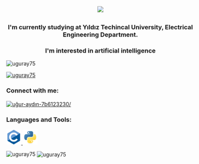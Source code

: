 <h1 align="center">
  <a href="https://git.io/typing-svg">
    <img src="https://readme-typing-svg.herokuapp.com/?lines=Hello!;I+am+Uğur.&center=true&size=25">
  </a>
</h1>

<h3 align="center">I'm currently studying at Yıldız Techincal University, Electrical Engineering Department.</h3>
<h3 align="center">I'm interested in artificial intelligence </h3>

<p align="left"> <img src="https://komarev.com/ghpvc/?username=uguray75&label=Profile%20views&color=0e75b6&style=flat" alt="uguray75" /> </p>

<p align="left"> <a href="https://github.com/ryo-ma/github-profile-trophy"><img src="https://github-profile-trophy.vercel.app/?username=uguray75" alt="uguray75" /></a> </p>

<h3 align="left">Connect with me:</h3>
<p align="left">
<a href="https://linkedin.com/in/uğur-aydın/" target="blank"><img align="center" src="https://raw.githubusercontent.com/rahuldkjain/github-profile-readme-generator/master/src/images/icons/Social/linked-in-alt.svg" alt="uğur-aydın-7b6123230/" height="30" width="40" /></a>
</p>

<h3 align="left">Languages and Tools:</h3>
<p align="left"> <a href="https://www.cprogramming.com/" target="_blank" rel="noreferrer"> <img src="https://raw.githubusercontent.com/devicons/devicon/master/icons/c/c-original.svg" alt="c" width="40" height="40"/> </a> <a href="https://www.python.org" target="_blank" rel="noreferrer"> <img src="https://raw.githubusercontent.com/devicons/devicon/master/icons/python/python-original.svg" alt="python" width="40" height="40"/> </a> </p>

<p><img align="left" src="https://github-readme-stats.vercel.app/api/top-langs?username=uguray75&show_icons=true&locale=en&layout=compact" alt="uguray75" /></p>

<p>&nbsp;<img align="center" src="https://github-readme-stats.vercel.app/api?username=uguray75&show_icons=true&locale=en" alt="uguray75" /></p>
